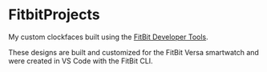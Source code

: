 # FitbitProjects

My custom clockfaces built using the [FitBit Developer Tools](https://dev.fitbit.com/).

These designs are built and customized for the FitBit Versa smartwatch and were created in VS Code with the FitBit CLI.
